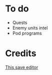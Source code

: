 

# To do
* Quests
* Enemy units intel
* Pod programs

# Credits

[This save editor](https://github.com/MysteryDash/NieR.Automata.Editor)
